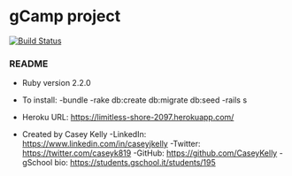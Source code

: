 <h1>gCamp project</h1>

[![Build Status](https://travis-ci.org/CaseyKelly/gCamp-Casey-Kelly.svg)](https://travis-ci.org/CaseyKelly/gCamp-Casey-Kelly)

<h3>README</h3>

* Ruby version
  2.2.0

* To install:
  -bundle
  -rake db:create db:migrate db:seed
  -rails s

* Heroku URL: https://limitless-shore-2097.herokuapp.com/

* Created by Casey Kelly
  -LinkedIn: https://www.linkedin.com/in/caseyjkelly
  -Twitter: https://twitter.com/caseyk819
  -GitHub: https://github.com/CaseyKelly
  -gSchool bio: https://students.gschool.it/students/195
